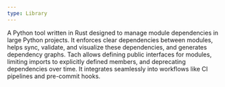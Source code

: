 ```yaml
---
type: Library
---
```


A Python tool written in Rust designed to manage module dependencies in large Python projects. It enforces clear dependencies between modules, helps sync, validate, and visualize these dependencies, and generates dependency graphs. Tach allows defining public interfaces for modules, limiting imports to explicitly defined members, and deprecating dependencies over time. It integrates seamlessly into workflows like CI pipelines and pre-commit hooks.